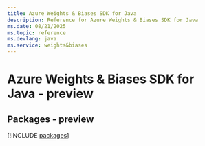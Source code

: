 ```yaml
---
title: Azure Weights & Biases SDK for Java
description: Reference for Azure Weights & Biases SDK for Java
ms.date: 08/21/2025
ms.topic: reference
ms.devlang: java
ms.service: weights&biases
---
```

# Azure Weights & Biases SDK for Java - preview
## Packages - preview
[!INCLUDE [packages](weights-&-biases-index.md)]